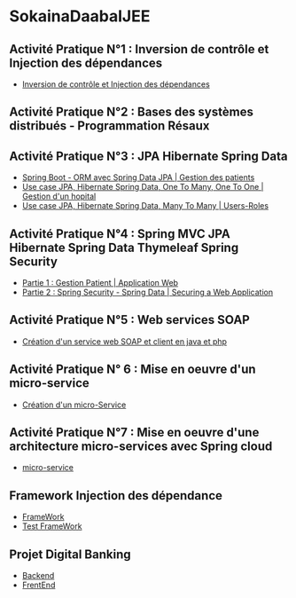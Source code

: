 # SokainaDaabalJEE
## Activité Pratique N°1 : Inversion de contrôle et Injection des dépendances 
  -  [Inversion de contrôle et Injection des dépendances ](https://github.com/sokainadaabal/SokainaDaabalJEE/tree/main/Activit%C3%A9%20Pratique%20N%C2%B01)
## Activité Pratique N°2 : Bases des systèmes distribués - Programmation Résaux 
## Activité Pratique N°3 : JPA Hibernate Spring Data
  - [Spring Boot - ORM avec Spring Data JPA | Gestion des patients](https://github.com/sokainadaabal/SokainaDaabalJEE/tree/main/Activit%C3%A9%20Pratique%20N%C2%B03/getion-patient)
  - [Use case JPA, Hibernate Spring Data, One To Many, One To One | Gestion d'un hopital](https://github.com/sokainadaabal/SokainaDaabalJEE/tree/main/Activit%C3%A9%20Pratique%20N%C2%B03/GestionHopital)
  - [Use case JPA, Hibernate Spring Data, Many To Many | Users-Roles](https://github.com/sokainadaabal/SokainaDaabalJEE/tree/main/Activit%C3%A9%20Pratique%20N%C2%B03/GestionRoleUser)
## Activité Pratique N°4 : Spring MVC JPA Hibernate Spring Data Thymeleaf Spring Security
  - [Partie 1 : Gestion Patient | Application Web](https://github.com/sokainadaabal/SokainaDaabalJEE/tree/main/Activit%C3%A9%20Pratique%20N%C2%B04)
  - [Partie 2 : Spring Security - Spring Data | Securing a Web Application](https://github.com/sokainadaabal/SokainaDaabalJEE/tree/main/Activit%C3%A9%20Pratique%20N%C2%B04)
## Activité Pratique N°5 : Web services SOAP 
   - [Création d'un service web SOAP et client en java et php](https://github.com/sokainadaabal/SokainaDaabalJEE/tree/main/Activit%C3%A9%20Pratique%20N%C2%B05)
## Activité Pratique N° 6 : Mise en oeuvre d'un micro-service
   - [Création d'un micro-Service](https://github.com/sokainadaabal/SokainaDaabalJEE/edit/main/Activit%C3%A9%20Pratique%20N%C2%B06)

## Activité Pratique N°7 : Mise en oeuvre d'une architecture micro-services avec Spring cloud
   - [micro-service](https://github.com/sokainadaabal/SokainaDaabalJEE/tree/main/Activit%C3%A9%20Pratique%20N%C2%B07/customer-service)
## Framework Injection des dépendance
   -  [FrameWork](https://github.com/sokainadaabal/SokainaDaabalJEE/tree/main/Framework%20Injection%20des%20d%C3%A9pendance/FrameworkSpringJava)
   -  [Test FrameWork](https://github.com/sokainadaabal/SokainaDaabalJEE/tree/main/Framework%20Injection%20des%20d%C3%A9pendance/TestFrameworkISpringJava)
## Projet Digital Banking 
   - [Backend]()
   - [FrentEnd]()
